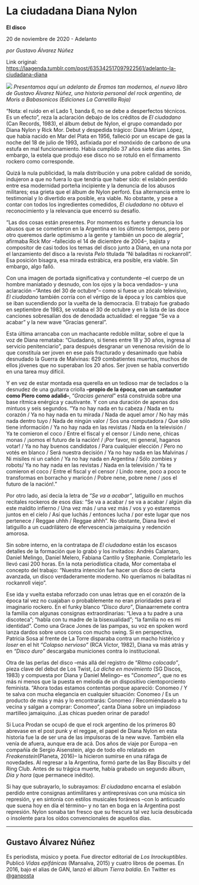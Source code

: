 # La ciudadana Diana Nylon

**El disco**

20 de noviembre de 2020 - Adelanto

_por Gustavo Álvarez Núñez_

Link original: https://laagenda.tumblr.com/post/635342517097922561/adelanto-la-ciudadana-diana

![](https://64.media.tumblr.com/34b192649bb5ede4d711e8ae6f91f28b/8be5f355f0bef5eb-60/s500x750/c8355128931811849e3aeed68080eb223580f5a9.jpg) *Presentamos aquí un adelanto de Éramos tan modernos, el nuevo libro de Gustavo Álvarez Núñez, una historia personal del rock argentino, de Moris a Babasonicos (Ediciones La Carretilla Roja)*   
  
“Nota: el ruido en el Lado 1,
banda 6, no se debe a desperfectos técnicos. Es un efecto”, reza la aclaración
debajo de los créditos de *El ciudadano*
(Can Records, 1983), el álbum debut de Nylon, el grupo comandado por Diana
Nylon y Rick Mor. Debut y despedida trágico: Diana Miriam López, que había
nacido en Mar del Plata en 1956, falleció por un escape de gas la noche del 18
de julio de 1993, asfixiada por el monóxido de carbono de una estufa en mal
funcionamiento. Había cumplido 37 años siete días antes. Sin embargo, la estela
que produjo ese disco no se rotuló en el firmamento rockero como corresponde.

Quizá la nula publicidad, la mala distribución y una pobre calidad de
sonido, indujeron a que no fuera lo que tendría que haber sido: el eslabón
perdido entre esa modernidad porteña incipiente y la denuncia de los abusos
militares; esa grieta que el álbum de Nylon perforó. Esa alternancia entre lo
testimonial y lo divertido era posible, era viable. No obstante, y pese a
contar con todos los ingredientes comedidos, *El ciudadano* no obtuvo el reconocimiento y la relevancia que encerró su desafío.

 “Las dos cosas están presentes.
Por momentos es fuerte y denuncia los abusos que se cometieron en la Argentina
en los últimos tiempos, pero por otro queremos darle optimismo a la gente y
también un poco de alegría”, afirmaba Rick Mor –fallecido el 14 de diciembre de
2004–, bajista y compositor de casi todos los temas del disco junto a Diana, en
una nota por el lanzamiento del disco a la revista *Pelo* titulada “Ni baladitas ni rockanroll”. Esa posición bisagra,
esa mirada estrábica, era posible, era viable. Sin embargo, algo falló.

Con una imagen de portada significativa y contundente –el cuerpo de un
hombre maniatado y desnudo, con los ojos y la boca vendados– y una aclaración
–“Antes del 30 de octubre”– como si fuese un zócalo televisivo, *El ciudadano* también corría con el
vértigo de la época y los cambios que se iban sucendiendo por la vuelta de la
democracia. El trabajo fue grabado en septiembre de 1983, se votaba el 30 de
octubre y en la lista de las doce canciones sobresalían dos de denodada
actualidad: el reggae “Se va a acabar” y la new wave “Gracias general”.

Esta última arrancaba con un machacante redoble militar, sobre el que la
voz de Diana remataba: “Ciudadano, si tienes entre 18 y 30 años, ingresa al
servicio penitenciario”, para después desgranar un venenosa revisión de lo que constituía ser joven en ese
país fracturado y desanimado que había desnudado la Guerra de Malvinas: 629
combatientes muertos, muchos de ellos jóvenes que no superaban los 20 años. Ser
joven se había convertido en una tarea muy difícil.

Y en vez de estar montada esa querella en un tedioso mar de teclados o la desnudez de una
guitarra criolla **–**propio de la época,
con un cantautor como Piero como adalid**–**,
“*Gracias general*” está construida
sobre una base rítmica enérgica y cautivante. Y con una duración de apenas dos
mintuos y seis segundos. “Ya no hay nada en tu cabeza / Nada en tu corazón / Ya
no hay nada en tu mirada / Nada de aquel amor / No hay más nada dentro tuyo /
Nada de ningún valor / Sos una computadora / Que sólo tiene información / Ya no
hay nada en las revistas / Nada en la televisión / Ya te comieron el coco /
Entre el fiscal y el censor / Lindo nene, chicas monas / ¡somos el futuro de la
nación! / ¡Por favor, mi general, haganos votar! / Ya no hay buenos candidatos
/ Para cualquier elección / Pero no votés en blanco / Será nuestra decisión /
Ya no hay nada en las Malvinas / Ni misiles ni un cañón / Ya no hay nada en
Argentina / Sólo zombies y robots/ Ya no hay nada en las revistas / Nada en la
televisión / Ya te comieron el coco / Entre el fiscal y el censor / Lindo nene,
poco a poco te transformas en borracho y maricón / Pobre nene, pobre nene  / ¡sos el futuro de la nación!.”

Por otro lado, así decía la letra de *“Se
va a acabar”*, latiguillo en muchos recitales rockeros de esos días: “Se va
a acabar / se va a acabar / algún día este maldito infierno / Una vez más / una
vez más / vos y yo estaremos juntos en el cielo / Así que luchás / entonces
lucha / por este lugar que nos pertenece / Reggae uhhh / Reggae ahhh”. No
obstante, Diana llevó el latiguillo a un cuadrilátero de efervescencia
jamaiquina y redención amorosa.

Sin sobre interno, en la contratapa de *El ciudadano* están los escasos detalles de la formación que lo
grabó y los invitados: Andrés Calamaro, Daniel Melingo, Daniel Melero, Fabiana
Cantilo y Stephanie. Completarlo les llevó casi 200 horas. En la nota
periodística citada, Mor comentaba el concepto del trabajo: “Nuestra intención
fue hacer un disco de cierta avanzada, un disco verdaderamente moderno. No
queríamos ni baladitas ni rockanroll viejo”. 

Ese ida y vuelta estaba reforzado con unas letras que en el corazón de la época tal vez
no cuajaban o probablemente no eran prioridades para el imaginario rockero. En
el funky blanco *“Disco duro”*, Dianaarremete contra la familia con algunas
consignas extraordinarias: “Lleva a tu
padre a una discoteca”; “habla con tu madre de la bisexualidad”; “la familia no
es mi identidad”. Como una Grace Jones de las pampas, su voz en spoken word
lanza dardos sobre unos coros con mucho swing. Si en perspectiva, Patricia Sosa
al frente de La Torre disparaba contra un macho histérico y *loser* en el hit *“Colapso
nervioso”* (RCA Victor, 1982), Diana va más atrás y en *“Disco duro”* descargaba municiones contra lo institucional.

Otra de las perlas del disco –más allá del registro de “*Ritmo colocado”*, pieza clave del debut
de Los Twist, *La dicha en movimiento*
(SG Discos, 1983) y compuesta por Diana y Daniel Melingo– es “*Conomeo”*, que no es más ni menos que la
puesta en melodía de un dispositivo cientoporciento feminista. “Ahora todas
estamos contentas porque apareció: Conomeo / Y te salva con mucha elegancia en
cualquier situación: Conomeo / Es un producto de más y más y lo encontrarás:
Conomeo / Recomiéndaselo a tu vecina y salgan a comprar: Conomeo”, canta Diana
sobre un impiadoso martilleo jamaiquino. ¡Las chicas pueden orinar de parado!

Si Luca Prodan se ocupó de que el rock argentino de los primeros 80 abrevase
en el post punk y el reggae, el papel de Diana Nylon en esta historia fue la de
ser una de las impulsoras de la new wave. También ella venía de afuera, aunque
era de acá. Dos años de viaje por Europa –en compañía de Sergio Aisenstein,
algo de todo ello relatado en *Freakenstein*(Planeta, 2016)– la hicieron sumirse en una ráfaga de novedades. Al regresar a la
Argentina, formó parte de las Bay Biscuits y del Ring Club. Antes de su trágica
muerte, había grabado un segundo álbum, *Día
y hora* (que permanece inédito).

Si hay que subrayarlo, lo subrayamos: *El ciudadano* encarna el eslabón perdido entre consignas
antimilitares y antirepresivas con una música sin represión, y en sintonía con estilos musicales foráneos
–con lo anticuado que suena hoy en día el término– y no tan en boga en la
Argentina post represión. Nylon sonaba tan fresco que su frescura tal vez lucía
desubicada o insolente para los oídos convencionales de aquellos días.



---

 Gustavo Álvarez Núñez
----------------------

 Es periodista, músico y poeta. Fue director editorial de *Los Inrockuptibles*. Publicó *Vidas epifánicas* (Mansalva, 2015) y cuatro libros de poemas. En 2016, bajo el alias de GAN, lanzó el álbum *Tierra baldía*. En Twitter es [@ganposta](https://twitter.com/ganposta?lang=es) 

